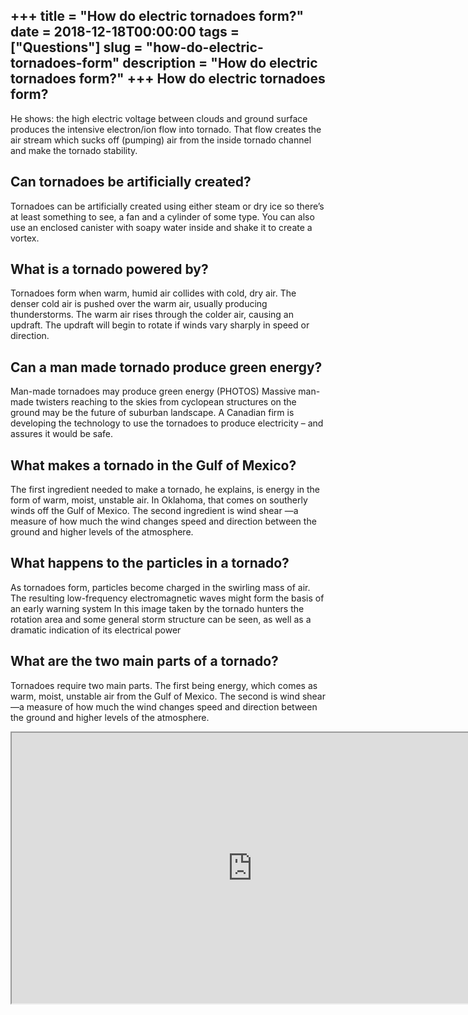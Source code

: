 +++
title = "How do electric tornadoes form?"
date = 2018-12-18T00:00:00
tags = ["Questions"]
slug = "how-do-electric-tornadoes-form"
description = "How do electric tornadoes form?"
+++
How do electric tornadoes form?
-------------------------------

He shows: the high electric voltage between clouds and ground surface produces the intensive electron/ion flow into tornado. That flow creates the air stream which sucks off (pumping) air from the inside tornado channel and make the tornado stability.

Can tornadoes be artificially created?
--------------------------------------

Tornadoes can be artificially created using either steam or dry ice so there’s at least something to see, a fan and a cylinder of some type. You can also use an enclosed canister with soapy water inside and shake it to create a vortex.

What is a tornado powered by?
-----------------------------

Tornadoes form when warm, humid air collides with cold, dry air. The denser cold air is pushed over the warm air, usually producing thunderstorms. The warm air rises through the colder air, causing an updraft. The updraft will begin to rotate if winds vary sharply in speed or direction.

Can a man made tornado produce green energy?
--------------------------------------------

Man-made tornadoes may produce green energy (PHOTOS) Massive man-made twisters reaching to the skies from cyclopean structures on the ground may be the future of suburban landscape. A Canadian firm is developing the technology to use the tornadoes to produce electricity – and assures it would be safe.

What makes a tornado in the Gulf of Mexico?
-------------------------------------------

The first ingredient needed to make a tornado, he explains, is energy in the form of warm, moist, unstable air. In Oklahoma, that comes on southerly winds off the Gulf of Mexico. The second ingredient is wind shear —a measure of how much the wind changes speed and direction between the ground and higher levels of the atmosphere.

What happens to the particles in a tornado?
-------------------------------------------

As tornadoes form, particles become charged in the swirling mass of air. The resulting low-frequency electromagnetic waves might form the basis of an early warning system In this image taken by the tornado hunters the rotation area and some general storm structure can be seen, as well as a dramatic indication of its electrical power

What are the two main parts of a tornado?
-----------------------------------------

Tornadoes require two main parts. The first being energy, which comes as warm, moist, unstable air from the Gulf of Mexico. The second is wind shear—a measure of how much the wind changes speed and direction between the ground and higher levels of the atmosphere.

<iframe allow="accelerometer; autoplay; clipboard-write; encrypted-media; gyroscope; picture-in-picture" allowfullscreen="" class="__youtube_prefs__  epyt-is-override  no-lazyload" data-no-lazy="1" data-origheight="433" data-origwidth="770" data-skipgform_ajax_framebjll="" height="433" id="_ytid_50381" loading="lazy" src="https://www.youtube.com/embed/6-_sZxxpOCs?enablejsapi=1&autoplay=0&cc_load_policy=0&cc_lang_pref=&iv_load_policy=1&loop=0&modestbranding=0&rel=1&fs=1&playsinline=0&autohide=2&theme=dark&color=red&controls=1&" title="YouTube player" width="770"></iframe>